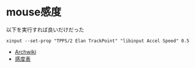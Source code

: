 # mouse感度

以下を実行すれば良いだけだった

```
xinput --set-prop "TPPS/2 Elan TrackPoint" "libinput Accel Speed" 0.5
```

- [Archwiki](https://wiki.archlinux.jp/index.php/%E3%83%9E%E3%82%A6%E3%82%B9%E3%81%AE%E3%82%A2%E3%82%AF%E3%82%BB%E3%83%A9%E3%83%AC%E3%83%BC%E3%82%B7%E3%83%A7%E3%83%B3)
- [感度表](https://wayland.freedesktop.org/libinput/doc/latest/pointer-acceleration.html#ptraccel-linear)